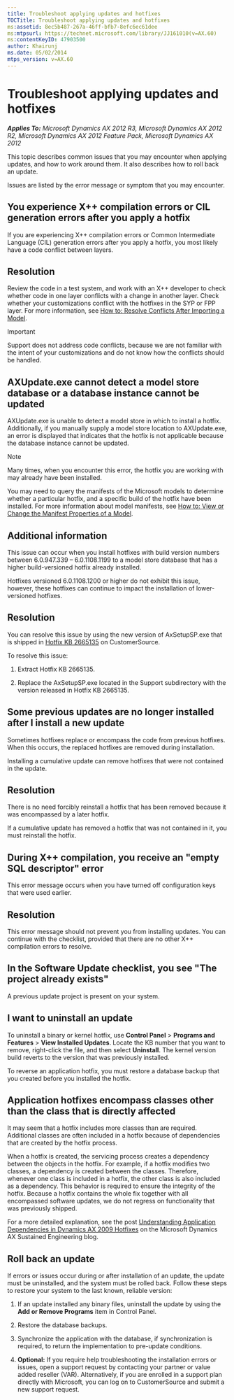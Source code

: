 ```yaml
---
title: Troubleshoot applying updates and hotfixes
TOCTitle: Troubleshoot applying updates and hotfixes
ms:assetid: 8ec5b487-267a-46ff-bfb7-8efc6ec61dee
ms:mtpsurl: https://technet.microsoft.com/library/JJ161010(v=AX.60)
ms:contentKeyID: 47903500
author: Khairunj
ms.date: 05/02/2014
mtps_version: v=AX.60
---
```


# Troubleshoot applying updates and hotfixes 


_**Applies To:** Microsoft Dynamics AX 2012 R3, Microsoft Dynamics AX 2012 R2, Microsoft Dynamics AX 2012 Feature Pack, Microsoft Dynamics AX 2012_

This topic describes common issues that you may encounter when applying updates, and how to work around them. It also describes how to roll back an update.

Issues are listed by the error message or symptom that you may encounter.

## You experience X++ compilation errors or CIL generation errors after you apply a hotfix

If you are experiencing X++ compilation errors or Common Intermediate Language (CIL) generation errors after you apply a hotfix, you most likely have a code conflict between layers.

## Resolution

Review the code in a test system, and work with an X++ developer to check whether code in one layer conflicts with a change in another layer. Check whether your customizations conflict with the hotfixes in the SYP or FPP layer. For more information, see [How to: Resolve Conflicts After Importing a Model](how-to-resolve-conflicts-after-importing-a-model.md).


> [!IMPORTANT]
> <P>Support does not address code conflicts, because we are not familiar with the intent of your customizations and do not know how the conflicts should be handled.</P>



## AXUpdate.exe cannot detect a model store database or a database instance cannot be updated

AXUpdate.exe is unable to detect a model store in which to install a hotfix. Additionally, if you manually supply a model store location to AXUpdate.exe, an error is displayed that indicates that the hotfix is not applicable because the database instance cannot be updated.


> [!NOTE]
> <P>Many times, when you encounter this error, the hotfix you are working with may already have been installed.</P>
> <P>You may need to query the manifests of the Microsoft models to determine whether a particular hotfix, and a specific build of the hotfix have been installed. For more information about model manifests, see <A href="how-to-view-or-change-the-manifest-properties-of-a-model.md">How to: View or Change the Manifest Properties of a Model</A>.</P>



## Additional information

This issue can occur when you install hotfixes with build version numbers between 6.0.947.339 – 6.0.1108.1199 to a model store database that has a higher build-versioned hotfix already installed.

Hotfixes versioned 6.0.1108.1200 or higher do not exhibit this issue, however, these hotfixes can continue to impact the installation of lower-versioned hotfixes.

## Resolution

You can resolve this issue by using the new version of AxSetupSP.exe that is shipped in [Hotfix KB 2665135](https://mbs.microsoft.com/knowledgebase/kbdisplay.aspx?wtntzsmnwukntmmytpnryvznnpwyswvqrrxvwprvzmrknonr) on CustomerSource.

To resolve this issue:

1.  Extract Hotfix KB 2665135.

2.  Replace the AxSetupSP.exe located in the Support subdirectory with the version released in Hotfix KB 2665135.

## Some previous updates are no longer installed after I install a new update

Sometimes hotfixes replace or encompass the code from previous hotfixes. When this occurs, the replaced hotfixes are removed during installation.

Installing a cumulative update can remove hotfixes that were not contained in the update.

## Resolution

There is no need forcibly reinstall a hotfix that has been removed because it was encompassed by a later hotfix.

If a cumulative update has removed a hotfix that was not contained in it, you must reinstall the hotfix.

## During X++ compilation, you receive an "empty SQL descriptor" error

This error message occurs when you have turned off configuration keys that were used earlier.

## Resolution

This error message should not prevent you from installing updates. You can continue with the checklist, provided that there are no other X++ compilation errors to resolve.

## In the Software Update checklist, you see "The project already exists"

A previous update project is present on your system.

## I want to uninstall an update

To uninstall a binary or kernel hotfix, use **Control Panel** \> **Programs and Features** \> **View Installed Updates**. Locate the KB number that you want to remove, right-click the file, and then select **Uninstall**. The kernel version build reverts to the version that was previously installed.

To reverse an application hotfix, you must restore a database backup that you created before you installed the hotfix.

## Application hotfixes encompass classes other than the class that is directly affected

It may seem that a hotfix includes more classes than are required. Additional classes are often included in a hotfix because of dependencies that are created by the hotfix process.

When a hotfix is created, the servicing process creates a dependency between the objects in the hotfix. For example, if a hotfix modifies two classes, a dependency is created between the classes. Therefore, whenever one class is included in a hotfix, the other class is also included as a dependency. This behavior is required to ensure the integrity of the hotfix. Because a hotfix contains the whole fix together with all encompassed software updates, we do not regress on functionality that was previously shipped.

For a more detailed explanation, see the post [Understanding Application Dependencies in Dynamics AX 2009 Hotfixes](https://blogs.technet.com/b/dynamicsaxse/archive/2011/05/11/understanding-dependencies-in-dynamics-ax-2009-hotfixes.aspx) on the Microsoft Dynamics AX Sustained Engineering blog.

## Roll back an update

If errors or issues occur during or after installation of an update, the update must be uninstalled, and the system must be rolled back. Follow these steps to restore your system to the last known, reliable version:

1.  If an update installed any binary files, uninstall the update by using the **Add or Remove Programs** item in Control Panel.

2.  Restore the database backups.

3.  Synchronize the application with the database, if synchronization is required, to return the implementation to pre-update conditions.

4.  **Optional:** If you require help troubleshooting the installation errors or issues, open a support request by contacting your partner or value added reseller (VAR). Alternatively, if you are enrolled in a support plan directly with Microsoft, you can log on to CustomerSource and submit a new support request.

  


